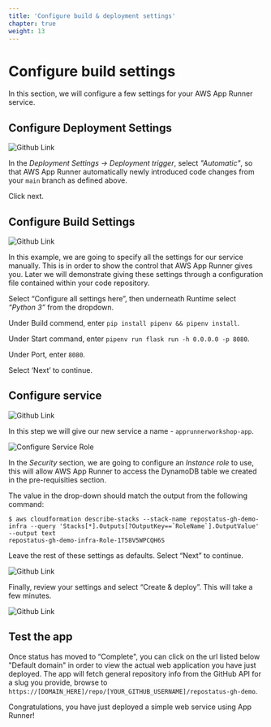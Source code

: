 ```yaml
---
title: 'Configure build & deployment settings'
chapter: true
weight: 13
---
```



# Configure build settings

In this section, we will configure a few settings for your AWS App Runner service.

## Configure Deployment Settings

![Github Link](/images/service-deployment1.png)

In the _Deployment Settings -> Deployment trigger_, select _"Automatic"_, so that AWS App Runner
automatically newly introduced code changes from your `main` branch as defined above.

Click next.

## Configure Build Settings

![Github Link](/images/service-deployment2.png)

In this example, we are going to specify all the settings for our service manually. This is in order
to show the control that AWS App Runner gives you. Later we will demonstrate giving these settings
through a configuration file contained within your code repository.

Select “Configure all settings here”, then underneath Runtime select _“Python 3”_ from the dropdown.

Under Build commend, enter `pip install pipenv && pipenv install`.

Under Start command, enter `pipenv run flask run -h 0.0.0.0 -p 8080`.

Under Port, enter `8080`.

Select ‘Next’ to continue.

## Configure service

![Github Link](/images/intermediate/service-deployment3.png)

In this step we will give our new service a name - `apprunnerworkshop-app`.

![Configure Service Role](/images/intermediate/service-deployment-role.png)

In the _Security_ section, we are going to configure an _Instance role_ to use, this will allow
AWS App Runner to access the DynamoDB table we created in the pre-requisities section.

The value in the drop-down should match the output from the following command:

```shell
$ aws cloudformation describe-stacks --stack-name repostatus-gh-demo-infra --query 'Stacks[*].Outputs[?OutputKey==`RoleName`].OutputValue' --output text
repostatus-gh-demo-infra-Role-1T58V5WPCQH6S
```

Leave the rest of these settings as defaults. Select “Next” to continue.

![Github Link](/images/intermediate/service-deployment4.png)

Finally, review your settings and select “Create & deploy”. This will take a few minutes.

![Github Link](/images/intermediate/service-creating.png)

## Test the app

Once status has moved to “Complete", you can click on the url listed below "Default domain" in order
to view the actual web application you have just deployed. The app will fetch general repository
info from the GitHub API for a slug you provide,
browse to `https://[DOMAIN_HERE]/repo/[YOUR_GITHUB_USERNAME]/repostatus-gh-demo`.

Congratulations, you have just deployed a simple web service using App Runner!
